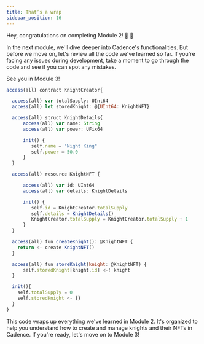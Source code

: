 ```yaml
---
title: That’s a wrap
sidebar_position: 16
---
```


Hey, congratulations on completing Module 2! 🥳 🎉

In the next module, we'll dive deeper into Cadence's functionalities. But before we move on, let's review all the code we've learned so far. If you're facing any issues during development, take a moment to go through the code and see if you can spot any mistakes.

See you in Module 3!

```jsx
access(all) contract KnightCreator{

  access(all) var totalSupply: UInt64
  access(all) let storedKnight: @{UInt64: KnightNFT}

  access(all) struct KnightDetails{
      access(all) var name: String
      access(all) var power: UFix64

      init() {
         self.name = "Night King"
         self.power = 50.0
      }
  }

  access(all) resource KnightNFT {

      access(all) var id: UInt64
      access(all) var details: KnightDetails

      init() {
         self.id = KnightCreator.totalSupply
         self.details = KnightDetails()
         KnightCreator.totalSupply = KnightCreator.totalSupply + 1
      }
  }

  access(all) fun createKnight(): @KnightNFT {
    return <- create KnightNFT()
  }

  access(all) fun storeKnight(knight: @KnightNFT) {
      self.storedKnight[knight.id] <-! knight
  }

  init(){
    self.totalSupply = 0
    self.storedKnight <- {}
  }
}
```

This code wraps up everything we've learned in Module 2. It's organized to help you understand how to create and manage knights and their NFTs in Cadence. If you're ready, let's move on to Module 3!
